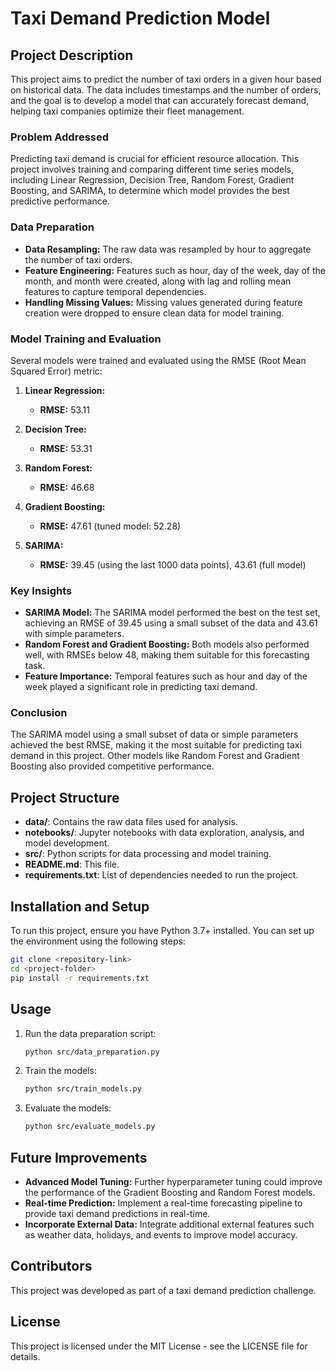 
# Taxi Demand Prediction Model

## Project Description
This project aims to predict the number of taxi orders in a given hour based on historical data. The data includes timestamps and the number of orders, and the goal is to develop a model that can accurately forecast demand, helping taxi companies optimize their fleet management.

### Problem Addressed
Predicting taxi demand is crucial for efficient resource allocation. This project involves training and comparing different time series models, including Linear Regression, Decision Tree, Random Forest, Gradient Boosting, and SARIMA, to determine which model provides the best predictive performance.

### Data Preparation
- **Data Resampling:** The raw data was resampled by hour to aggregate the number of taxi orders.
- **Feature Engineering:** Features such as hour, day of the week, day of the month, and month were created, along with lag and rolling mean features to capture temporal dependencies.
- **Handling Missing Values:** Missing values generated during feature creation were dropped to ensure clean data for model training.

### Model Training and Evaluation
Several models were trained and evaluated using the RMSE (Root Mean Squared Error) metric:

1. **Linear Regression:**
    - **RMSE:** 53.11

2. **Decision Tree:**
    - **RMSE:** 53.31

3. **Random Forest:**
    - **RMSE:** 46.68

4. **Gradient Boosting:**
    - **RMSE:** 47.61 (tuned model: 52.28)

5. **SARIMA:**
    - **RMSE:** 39.45 (using the last 1000 data points), 43.61 (full model)

### Key Insights
- **SARIMA Model:** The SARIMA model performed the best on the test set, achieving an RMSE of 39.45 using a small subset of the data and 43.61 with simple parameters.
- **Random Forest and Gradient Boosting:** Both models also performed well, with RMSEs below 48, making them suitable for this forecasting task.
- **Feature Importance:** Temporal features such as hour and day of the week played a significant role in predicting taxi demand.

### Conclusion
The SARIMA model using a small subset of data or simple parameters achieved the best RMSE, making it the most suitable for predicting taxi demand in this project. Other models like Random Forest and Gradient Boosting also provided competitive performance.

## Project Structure
- **data/**: Contains the raw data files used for analysis.
- **notebooks/**: Jupyter notebooks with data exploration, analysis, and model development.
- **src/**: Python scripts for data processing and model training.
- **README.md**: This file.
- **requirements.txt**: List of dependencies needed to run the project.

## Installation and Setup
To run this project, ensure you have Python 3.7+ installed. You can set up the environment using the following steps:

```bash
git clone <repository-link>
cd <project-folder>
pip install -r requirements.txt
```

## Usage
1. Run the data preparation script:
    ```bash
    python src/data_preparation.py
    ```
2. Train the models:
    ```bash
    python src/train_models.py
    ```
3. Evaluate the models:
    ```bash
    python src/evaluate_models.py
    ```

## Future Improvements
- **Advanced Model Tuning:** Further hyperparameter tuning could improve the performance of the Gradient Boosting and Random Forest models.
- **Real-time Prediction:** Implement a real-time forecasting pipeline to provide taxi demand predictions in real-time.
- **Incorporate External Data:** Integrate additional external features such as weather data, holidays, and events to improve model accuracy.

## Contributors
This project was developed as part of a taxi demand prediction challenge.

## License
This project is licensed under the MIT License - see the LICENSE file for details.
